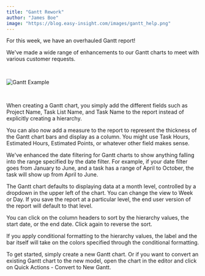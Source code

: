 ```yaml
---
title: "Gantt Rework"
author: "James Boe"
image: "https://blog.easy-insight.com/images/gantt_help.png"
---
```


For this week, we have an overhauled Gantt report!<!--more-->

We've made a wide range of enhancements to our Gantt charts to meet with various customer requests.

<img style="max-width:800px;margin-top:30px;margin-bottom:30px" src="https://blog.easy-insight.com/images/gantt_help.png" alt="Gantt Example" class="img img-responsive"/> 

When creating a Gantt chart, you simply add the different fields such as Project Name, Task List Name, and Task Name to the report instead of explicitly creating a hierarchy. 

You can also now add a measure to the report to represent the thickness of the Gantt chart bars and display as a column. You might use Task Hours, Estimated Hours, Estimated Points, or whatever other field makes sense.

We've enhanced the date filtering for Gantt charts to show anything falling into the range specified by the date filter. For example, if your date filter goes from January to June, and a task has a range of April to October, the task will show up from April to June.

The Gantt chart defaults to displaying data at a month level, controlled by a dropdown in the upper left of the chart. You can change the view to Week or Day. If you save the report at a particular level, the end user version of the report will default to that level.

You can click on the column headers to sort by the hierarchy values, the start date, or the end date. Click again to reverse the sort.

If you apply conditional formatting to the hierarchy values, the label and the bar itself will take on the colors specified through the conditional formatting.

To get started, simply create a new Gantt chart. Or if you want to convert an existing Gantt chart to the new model, open the chart in the editor and click on Quick Actions - Convert to New Gantt.

